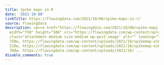 ```yaml
---
title: Spike maps in R
date: '2021-10-08'
linkTitle: https://flowingdata.com/2021/10/08/spike-maps-in-r/
source: FlowingData
description: <p><a href="https://flowingdata.com/2021/10/08/spike-maps-in-r/"><img
  width="750" height="506" src="https://flowingdata.com/wp-content/uploads/2021/10/spikemap-e1633707478701-750x506.png"
  class="attachment-medium size-medium wp-post-image" alt="" loading="lazy" srcset="https://flowingdata.com/wp-content/uploads/2021/10/spikemap-e1633707478701-750x506.png
  750w, https://flowingdata.com/wp-content/uploads/2021/10/spikemap-e1633707478701-210x142.png
  210w, https://flowingdata.com/wp-content/uploads/2021/10/spikemap-e1633707478701-768x518.png
  768w, https://flowingdata.com/wp-content/uploads/2021/10/ ...
disable_comments: true
---
```

<p><a href="https://flowingdata.com/2021/10/08/spike-maps-in-r/"><img width="750" height="506" src="https://flowingdata.com/wp-content/uploads/2021/10/spikemap-e1633707478701-750x506.png" class="attachment-medium size-medium wp-post-image" alt="" loading="lazy" srcset="https://flowingdata.com/wp-content/uploads/2021/10/spikemap-e1633707478701-750x506.png 750w, https://flowingdata.com/wp-content/uploads/2021/10/spikemap-e1633707478701-210x142.png 210w, https://flowingdata.com/wp-content/uploads/2021/10/spikemap-e1633707478701-768x518.png 768w, https://flowingdata.com/wp-content/uploads/2021/10/ ...
